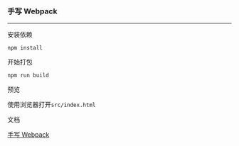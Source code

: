 ### 手写 Webpack

----

安装依赖

`npm install`

开始打包

`npm run build`

预览

使用浏览器打开`src/index.html`

文档

[手写 Webpack](https://github.com/FredaFei/blogs/blob/master/articles/webpack/%E6%89%8B%E5%86%99webpack.md)
